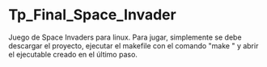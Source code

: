 # Tp_Final_Space_Invader

Juego de Space Invaders para linux. Para jugar, simplemente se debe descargar el proyecto, ejecutar el makefile con el comando "make " y abrir el ejecutable creado en el último paso.
